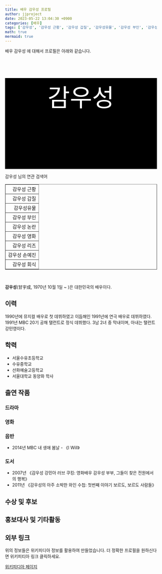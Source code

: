 ```yaml
---
title: 배우 감우성 프로필
author: jjproject
date: 2023-05-22 13:04:30 +0900
categories: [배우]
tags: ['감우성', '감우성 근황', '감우성 갑질', '감우성유물', '감우성 부인', '감우성 논란', '감우성 영화', '감우성 리즈', '감우성 손예진', '감우성 회식']
math: true
mermaid: true
---
```


<p>
배우 감우성 에 대해서  프로필은 아래와 같습니다. 
</p>
<div class="textimage_container" style="background-color:black ; width:100%; height:300px; ">
  <p style=" color: white; text-align: center;font-size:80">감우성</p>
</div>
<p>
 감우성 님의 연관 검색어
</p>
<table  border="1" class="dataframe"> <tr style="text-align: right;"> <td> 감우성 근황 </td></tr> <tr style="text-align: right;"> <td> 감우성 갑질 </td></tr> <tr style="text-align: right;"> <td> 감우성유물 </td></tr> <tr style="text-align: right;"> <td> 감우성 부인 </td></tr> <tr style="text-align: right;"> <td> 감우성 논란 </td></tr> <tr style="text-align: right;"> <td> 감우성 영화 </td></tr> <tr style="text-align: right;"> <td> 감우성 리즈 </td></tr> <tr style="text-align: right;"> <td> 감우성 손예진 </td></tr> <tr style="text-align: right;"> <td> 감우성 회식 </td></tr></table>
<br />
<p><span></span>
</p>
<p><b>감우성</b>(甘宇成, 1970년 10월 1일 ~ )은 대한민국의 배우이다.
</p>
<meta property="mw:PageProp/toc">

<h2>이력</h2>
<p>1990년에 뮤지컬 배우로 첫 데뷔하였고 이듬해인 1991년에 연극 배우로 데뷔하였다. 1991년 MBC 20기 공채 탤런트로 정식 데뷔했다. 3남 2녀 중 막내이며, 아내는 탤런트 강민영이다.
</p>

<h2>학력</h2>
<ul><li>서울수유초등학교</li>
<li>수유중학교</li>
<li>선화예술고등학교</li>
<li>서울대학교 동양화 학사</li></ul>

<h2>출연 작품</h2>
<h3>드라마</h3>
<h3>영화</h3>
<h3>음반</h3>
<ul><li>2014년 MBC 내 생애 봄날 - 《I Will》</li></ul>

<h3>도서</h3>
<ul><li>2007년 《감우성 강민아 러브 쿠킹: 영화배우 감우성 부부, 그들이 찾은 전원에서의 행복》</li>
<li>2011년 《감우성의 아주 소박한 와인 수첩: 첫번째 이야기 보르도, 보르도 사람들》</li></ul>

<h2>수상 및 후보</h2>
<h2>홍보대사 및 기타활동</h2>
<h2>외부 링크</h2>


<!-- 
NewPP limit report
Parsed by mw2299
Cached time: 20230521001321
Cache expiry: 85600
Reduced expiry: true
Complications: [show‐toc]
CPU time usage: 0.235 seconds
Real time usage: 0.286 seconds
Preprocessor visited node count: 2283/1000000
Post‐expand include size: 162173/2097152 bytes
Template argument size: 70595/2097152 bytes
Highest expansion depth: 13/100
Expensive parser function count: 10/500
Unstrip recursion depth: 0/20
Unstrip post‐expand size: 749/5000000 bytes
Lua time usage: 0.074/10.000 seconds
Lua memory usage: 3509672/52428800 bytes
Number of Wikibase entities loaded: 1/400
-->
<!--
Transclusion expansion time report (%,ms,calls,template)
100.00%  193.796      1 -total
 31.49%   61.035      1 틀:둘러보기_상자_묶음
 30.41%   58.928      1 틀:배우_정보
 27.91%   54.081      1 틀:정보상자
 17.92%   34.719      7 틀:둘러보기_상자
 12.05%   23.352      1 틀:전거_통제
 10.96%   21.249      1 틀:위키데이터_속성_추적
 10.40%   20.156      1 틀:위키공용분류
  9.33%   18.074      1 틀:Sister
  8.63%   16.720      1 틀:사이드_박스
-->

<!-- Saved in parser cache with key kowiki:pcache:idhash:54417-0!canonical and timestamp 20230521001321 and revision id 34839347. Rendering was triggered because: api-parse
 -->
<p>
위의 정보들은 위키피디아 정보를 활용하여 만들었습니다. 
더 정확한 프로필을 원하신다면 위키피티아 링크 클릭하세요. 
</p>
<a href="https://ko.wikipedia.org/wiki/감우성" >위키피디아 페이지 </a>



